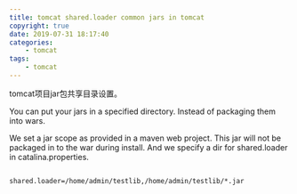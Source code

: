 ```yaml
---
title: tomcat shared.loader common jars in tomcat
copyright: true
date: 2019-07-31 18:17:40
categories:
    - tomcat
tags:
    - tomcat
---
```

tomcat项目jar包共享目录设置。

<!-- more -->

You can put your jars in a specified directory. Instead of packaging them into wars.

We set a jar scope as provided in a maven web project. This jar will not be packaged in to the war during install. And we specify a dir for shared.loader in catalina.properties.

```

shared.loader=/home/admin/testlib,/home/admin/testlib/*.jar

```